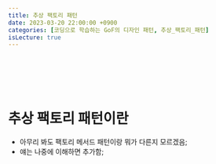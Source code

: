 ```yaml
---
title: 추상 팩토리 패턴
date: 2023-03-20 22:00:00 +0900
categories: [코딩으로 학습하는 GoF의 디자인 패턴, 추상_팩토리_패턴]
isLecture: true
---
```


<br/>
<br/>
<br/>
<br/>

# 추상 팩토리 패턴이란

- 아무리 봐도 팩토리 메서드 패턴이랑 뭐가 다른지 모르겠음;
- 얘는 나중에 이해하면 추가함;

<br/>
<br/>
<br/>
<br/>
